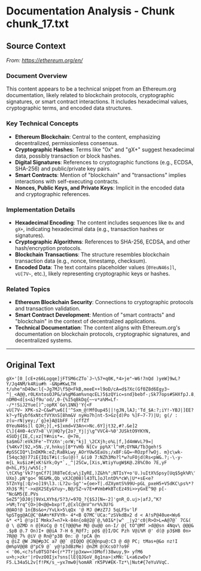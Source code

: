 # Documentation Analysis - Chunk chunk_17.txt

## Source Context
*From: https://ethereum.org/en/*

### Document Overview  
This content appears to be a technical snippet from an Ethereum.org documentation, likely related to blockchain protocols, cryptographic signatures, or smart contract interactions. It includes hexadecimal values, cryptographic terms, and encoded data structures.  

### Key Technical Concepts  
- **Ethereum Blockchain**: Central to the content, emphasizing decentralized, permissionless consensus.  
- **Cryptographic Hashes**: Terms like "0x" and "gX+" suggest hexadecimal data, possibly transaction or block hashes.  
- **Digital Signatures**: References to cryptographic functions (e.g., ECDSA, SHA-256) and public/private key pairs.  
- **Smart Contracts**: Mention of "blockchain" and "transactions" implies interactions with self-executing contracts.  
- **Nonces, Public Keys, and Private Keys**: Implicit in the encoded data and cryptographic references.  

### Implementation Details  
- **Hexadecimal Encoding**: The content includes sequences like `0x` and `gX+`, indicating hexadecimal data (e.g., transaction hashes or signatures).  
- **Cryptographic Algorithms**: References to SHA-256, ECDSA, and other hash/encryption protocols.  
- **Blockchain Transactions**: The structure resembles blockchain transaction data (e.g., nonce, timestamp, checksum).  
- **Encoded Data**: The text contains placeholder values (`0YeuN46s]l`, `vU[7V~`, etc.), likely representing cryptographic keys or hashes.  

### Related Topics  
- **Ethereum Blockchain Security**: Connections to cryptographic protocols and transaction validation.  
- **Smart Contract Development**: Mention of "smart contracts" and "blockchain" in the context of decentralized applications.  
- **Technical Documentation**: The content aligns with Ethereum.org's documentation on blockchain protocols, cryptographic signatures, and decentralized systems.

---

## Original Text
```
gX+'[0_[cE+z66Logqe]jFTSM6cZTo`J~\57+q0K,*4>je"~W6!7nQd )yeW]9wL?Y/Jq4NM/k4Riu#h -&Np#KwLTH
t/uhe"nD4Ow:l{~Jg7MJ\f5@<FkB,meeE++l9oD/cA=d$?Xc(Gf0Z8d6Egy3~ ^|_<A@@,r0LKntosOJP&/a%gM6am%vnqcEL)5$zQYic=snd}bebf-;Sk77ops#SHXfpJ.8,SVHsGIhJ4OF%VqlY16Baa?!@ewz-nDM0<d[s<&}f9u'od/,0-{%I5qBkDq{~~v*a%M=Lf--/*!SiJ2Yue[)^;opRX`Go\1NN}'Y{<F
vU[7V~ XPK-s2~C&wP\w6[['^Sxm_@!MfOup45||!gJN,lAJ;'Td_$A:?;iY!-YBJ|]EE?k?~yfEybf6xNtcfVYXnS[8hm&V nyHo7h]nt-5>Gz{d)Po %]F~7-7)|U; g(/ : z(u~rN|yey;/`g}e}A@1bFF `|cffZf
0YeuN46s]l QJH;}[,+$]xmd=V3An<>Nc.6Y]jt32,#?.&e]2
C\]{4H0-4cV7>8`\V|HQ?y{2o?_Yj|j\g^VVC4~%0'JUSktO9YKYN, 4SUDj{IE,C;xz[Y#nis*=. @+7m, $a$mG7:eVk3Fe'~TYzXn';orW;"kj]_\2CXjh;o%L|f,]d4mWvL79=|{%4Kv7[92,>5N.;V,hnkuj[8*YvHb N[Cv pp%X'l^nM;OYNA/Tb3geh!S #pSSCIQ*\InDKMk:eZ;RaBkLwy_AOrYUw5EaUs;/xBF:&Q=~ROzpf?wOj. m}c\wk-[54qc3@)77iE{IQiT#i(:Su(@)!_&(i0 7:NZh3Mo?l*w?uFOjd(Rs<pW&.?;-\-y-m{L_ku$iz#{xK!&Yk;Oy*`,_^|2SCw,[Xis,WtiyYugW$K@.28%C0o 7E,yF @<hL,F5j/w%5[;?\tCX%g'Vk7!gnCf7[]R8TeCd;w\jIyRE,)Z&h%";NTIsY+o'U.)uItX%Spsy[Uq$5gk%R\^+-UXo}.pN"go<`9E&Mk,Qb_vXJC@08)l43TL]oJlntD%*cW\|U*+sE<e?5TZnYg[:Q/>o]19\l3.:L?2u-Sg"'={oe>T|.dZXymtS%99U~pGL_pxeH5+V5dKC\ps%*?Xh3$'M|"->x@X2SEy&Yuy~,B@/SZ~v7E+#Vmb#kBTcEz49i>>yGxE^9@ p[-"Nc&M5{E.PVs
SeZ5^}DJ0j[9VxLXYh$/5?3/=97Q_?{$SJ[N=-2]'gnR_O.uj>|afJ,^K?>%M;Trq^{O>|0<@@=bxp!T,@[xlC@nV^nr%%3U?G
@@AO!@ 1n{Bs&o+/YvLk>5\qQx '@ MJ @#zZ7J 5qLF5v'lF %pSTgg@AC@C'0A#n*KFVYR~ 4*<B Q7MC'UCa:^zSVkdBx2 d < A!sP@40ue<Wu6
&* <*1 @!p(I`Mmkx7=n7+k-84n{o8@2@`@,%0I&*|w^ _|y2'c0|R>O>L=A@7@` 7C&( @ \ @ZMD n @}KoCg @ t{?@@@%e M@ @u@@ on-I/ @{ tO^@Mf >d@@sn 4Nqv\ @@@& .$pB @.7 On)I+ @@iA 7-H 6_R@f7; p@$ @}I/DC Pzh V@i%M @' d(@ p3$HB 0n> 7R@@ 7% @iV @ Rn@"p3B 0n: @ !pCA @n
q @iZ @W JN@#p3C a7 @@` @IQ@O @C@@npu@:C3 @ d@ PC; tMas+@&o nz!I @m%pV@@8 @"pC9 @` y@!p3dBzMe) @nZM @(KcsO??o9F
< '06,<c?sfu0TSO?4<{r*7Trjp3xw=<)DMof)38wuy,9> yfM6 u>h;>zkr'|rOvzO0Ijx?sns[lE{QJGoV_8g1na>|xMN:`L<a6zwOv?F5.L34a5L2v[f!PK/s_~yx7mw0|%omAR rK5PV#EK-Tz*\|Nut#{7eYuVVqC.
```